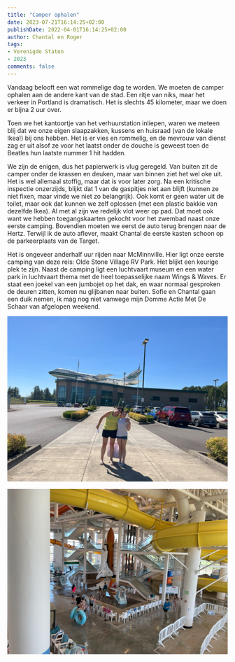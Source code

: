 ```yaml
---
title: "Camper ophalen"
date: 2023-07-21T16:14:25+02:00
publishDate: 2022-04-01T16:14:25+02:00
author: Chantal en Roger
tags:
- Verenigde Staten
- 2023
comments: false
---
```


Vandaag belooft een wat rommelige dag te worden. We moeten de camper ophalen aan de andere kant van de stad. Een ritje van niks, maar het verkeer in Portland is dramatisch. Het is slechts 45 kilometer, maar we doen er bijna 2 uur over.

Toen we het kantoortje van het verhuurstation inliepen, waren we meteen blij dat we onze eigen slaapzakken, kussens en huisraad (van de lokale Ikea!) bij ons hebben. Het is er vies en rommelig, en de mevrouw van dienst zag er uit alsof ze voor het laatst onder de douche is geweest toen de Beatles hun laatste nummer 1 hit hadden.

We zijn de enigen, dus het papierwerk is vlug geregeld. Van buiten zit de camper onder de krassen en deuken, maar van binnen ziet het wel oke uit. Het is wel allemaal stoffig, maar dat is voor later zorg. Na een kritische inspectie onzerzijds, blijkt dat 1 van de gaspitjes niet aan blijft (kunnen ze niet fixen, maar vinde we niet zo belangrijk). Ook komt er geen water uit de toilet, maar ook dat kunnen we zelf oplossen (met een plastic bakkie van dezelfde Ikea). Al met al zijn we redelijk vlot weer op pad. Dat moet ook want we hebben toegangskaarten gekocht voor het zwembad naast onze eerste camping. Bovendien moeten we eerst de auto terug brengen naar de Hertz. Terwijl ik de auto aflever, maakt Chantal de eerste kasten schoon op de parkeerplaats van de Target.

Het is ongeveer anderhalf uur rijden naar McMinnville. Hier ligt onze eerste camping van deze reis: Olde Stone Village RV Park. Het blijkt een keurige plek te zijn. Naast de camping ligt een luchtvaart museum en een water park in luchtvaart thema met de heel toepasselijke naam Wings & Waves. Er staat een joekel van een jumbojet op het dak, en waar normaal gesproken de deuren zitten, komen nu glijbanen naar buiten. Sofie en Chantal gaan een duik nemen, ik mag nog niet vanwege mijn Domme Actie Met De Schaar van afgelopen weekend.

![Wings & Waves](./images/IMG_3229.jpg)

![Wings & Waves](./images/IMG_3230.jpg)

